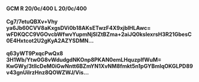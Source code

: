 #### GCM R 20/0c/400 L 20/0c/400
**Cg7/7etuQBXv+Vhy**<br/>**ya6Jb60CVV8aKxgsDVi0b18AKsETwzF4X9xjblHLAwc=**<br/>**wFDKQCC9VGOvcbWfwvYupmNjSlZtBZma+2aiJQ0kslexrsH3R21GbesC0E4Hxtcot2U2gKyA2AZYSDMN...**<br/><br/>
**q63yWT9PxqcPwQx8**<br/>**3H1Wb/Ytw0G8vWdudgdNKOnp8PKAN0emLHquzpIfWuM=**<br/>**KwGWy/3tIlcDeM0iGwNntt6BZmYN1XvNM8fmkt5n1pGYBmIqOKGLPD89v43gnUilrzHnz8QOWZWJ/Vis...**